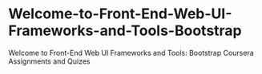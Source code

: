 # Welcome-to-Front-End-Web-UI-Frameworks-and-Tools-Bootstrap
Welcome to Front-End Web UI Frameworks and Tools: Bootstrap Coursera Assignments and Quizes
